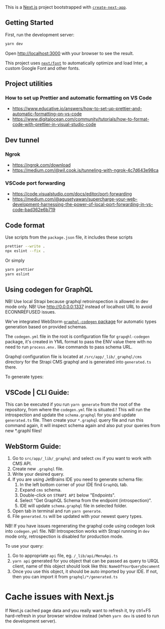 This is a [Next.js](https://nextjs.org/) project bootstrapped with [`create-next-app`](https://github.com/vercel/next.js/tree/canary/packages/create-next-app).

## Getting Started

First, run the development server:

```bash
yarn dev
```

Open [http://localhost:3000](http://localhost:3000) with your browser to see the result.

This project uses [`next/font`](https://nextjs.org/docs/basic-features/font-optimization) to automatically optimize and load Inter, a custom Google Font and other fonts.

## Project utilities
### How to set up Prettier and automatic formatting on VS Code
- https://www.educative.io/answers/how-to-set-up-prettier-and-automatic-formatting-on-vs-code
- https://www.digitalocean.com/community/tutorials/how-to-format-code-with-prettier-in-visual-studio-code

## Dev tunnel
### Ngrok 
- https://ngrok.com/download
- https://medium.com/@wil.cook.is/tunneling-with-ngrok-4c7d643e98ca

### VSCode port forwarding
- https://code.visualstudio.com/docs/editor/port-forwarding
- https://medium.com/@agusetyawan/supercharge-your-web-development-harnessing-the-power-of-local-port-forwarding-in-vs-code-bad362e6b719

## Code format
Use scripts from the `package.json` file, it includes these scripts
```bash
prettier --write .
npx eslint --fix .
```
Or simply
```bash
yarn prettier
yarn eslint
```

## Using codegen for GraphQL
NB! Use local Strapi because graphql retroinspection is allowed in dev mode only.
NB! Use http://0.0.0.0:1337 instead of localhost URL to avoid ECONNREFUSED issues.

We've integrated WebStorm [`graphql-codegen` package](https://plugins.jetbrains.com/plugin/8097-graphql) for automatic types generation based on provided schemas. 

The `codegen.yml` file in the root is configuration file for `grapqhl-codegen` package, it's created in YML format to pass the ENV value there with no need to run `process.env.` like commands to pass schema URL.

Graphql configuration file is located at `/src/app/_lib/_graphql/cms` directory for the Strapi CMS graphql and is generated into `generated.ts` there.

To generate types:

## VSCode | CLI Guide:

This can be executed if you run `yarn generate` from the root of the repository, from where the `codegen.yml` file is situated.! This will run the introspection and update the `schema.graphql` for you and update `generated.ts` file. Then create your `*.graphql` query file and run this command again, it will inspect schema again and also put your queries from new *.graphl files!

## WebStorm Guide:

1. Go to `src/app/_lib/_graphql` and select `cms` if you want to work with CMS API.
2. Create new `.graphql` file.
3. Write your desired query.
4. If you are using JetBrains IDE you need to generate schema file:
    1. In the left bottom corner of your IDE find `GraphQL` tab.
    2. Expand `cms` schema.
    3. Double-click on `STRAPI API` below "Endpoints".
    4. Select "Get GraphQL Schema from the endpoint (introspection)".
    5. IDE will update `schema.graphql` file in selected folder.
5. Open tab in terminal and run `yarn generate`.
6. File `generated.ts` will be updated with your newest query types.

NB! If you have issues regenerating the graphql code using codegen look into `codegen.yml` file.
NB! Introspection works with Strapi running in `dev` mode only, retrospection is disabled for production mode.

To use your query:

1. Go to appropriate `api` file, eg. `/_lib/api/MenuApi.ts`
2. `yarn api` generated for you object that can be passed as query to URQL client, name of this object should look like this: `NameOfYourQueryDocument`
3. Once you use this object, it should be auto imported by your IDE. If not, then you can import it from `graphql/*/generated.ts`

# Cache issues with Next.js
If Next.js cached page data and you really want to refresh it, try ctrl+F5 hard-refresh in your browser window instead (when `yarn dev` is used to run the development server).
